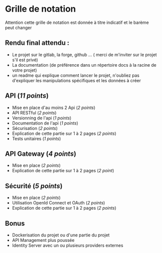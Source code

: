 # Grille de notation 

Attention cette grille de notation est donnée à titre indicatif et le barème peut changer 

## Rendu final attendu :

- Le projet sur le gitlab, la forge, github ... ( merci de m'inviter sur le projet s'il est privé)
- La documentation (de préférence dans un répertoire docs à la racine de votre projet)
- un readme qui explique comment lancer le projet, n'oubliez pas d'expliquer les manipulations spécifiques et les données à créer

## API (*11 points*)

- Mise en place d'au moins 2 Api (*2 points*)
- API RESTful (*2 points*)
- Versionning de l'api (*1 points*)
- Documentation de l'api (*1 points*)
- Sécurisation (*2 points*)
- Explication de cette partie sur 1 à 2 pages (*2 points*)
- Tests unitaires (*1 points*)

## API Gateway (*4 points*)

- Mise en place (*2 points*)
- Explication de cette partie sur 1 à 2 pages (*2 point*)

## Sécurité (*5 points*)

- Mise en place (*2 points*)
- Utilisation OpenId Connect et OAuth (*2 points*)
- Explication de cette partie sur 1 à 2 pages (*2 points*)

## Bonus 

- Dockerisation du projet ou d'une partie du projet 
- API Management plus poussée 
- Identity Server avec un ou plusieurs providers externes 
